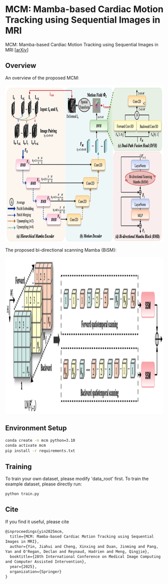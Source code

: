 # MCM: Mamba-based Cardiac Motion Tracking using Sequential Images in MRI
MCM: Mamba-based Cardiac Motion Tracking using Sequential Images in MRI
[[arXiv](https://arxiv.org)]

## Overview 

An overview of the proposed MCM:

<img width="750" height="500" src="figures/framework.png">

The proposed bi-directional scanning Mamba (BiSM):

<img width="750" height="500" src="figures/scan.png">

## Environment Setup
```bash
conda create -n mcm python=3.10
conda activate mcm
pip install -r requirements.txt
```

## Training
To train your own dataset, please modify 'data_root' first. To train the example dataset, please directly run: 
```bash
python train.py 
```

## Cite
If you find it useful, please cite
~~~
@inproceedings{yin2025mcm,
  title={MCM: Mamba-based Cardiac Motion Tracking using Sequential Images in MRI},
  author={Yin, Jiahui and Cheng, Xinxing and Duan, Jinming and Pang, Yan and O'Regan, Declan and Reynaud, Hadrien and Meng, Qingjie},
  booktitle={28th International Conference on Medical Image Computing and Computer Assisted Intervention},
  year={2025},
  organization={Springer}
}
~~~
